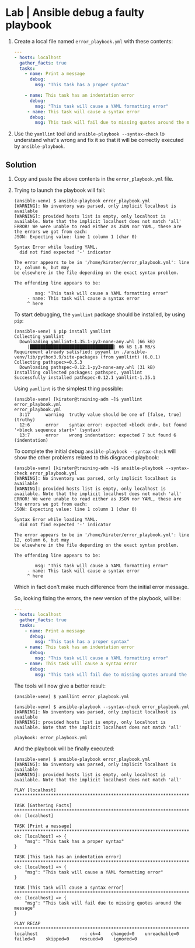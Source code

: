 # Lab | Ansible debug a faulty playbook

1. Create a local file named `error_playbook.yml` with these contents:

   ```yaml
   ---
   - hosts: localhost
     gather_facts: true
     tasks:
       - name: Print a message
         debug:
           msg: "This task has a proper syntax"

       - name: This task has an indentation error
         debug:
           msg: "This task will cause a YAML formatting error"
        - name: This task will cause a syntax error
         debug:
           msg: This task will fail due to missing quotes around the message
   ```

2. Use the `yamllint` tool and `ansible-playbook --syntax-check` to understand
   what's wrong and fix it so that it will be correctly executed by
   `ansible-playbook`.

## Solution

1. Copy and paste the above contents in the `error_playbook.yml` file.

2. Trying to launch the playbook will fail:

   ```console
   (ansible-venv) $ ansible-playbook error_playbook.yml
   [WARNING]: No inventory was parsed, only implicit localhost is available
   [WARNING]: provided hosts list is empty, only localhost is available. Note that the implicit localhost does not match 'all'
   ERROR! We were unable to read either as JSON nor YAML, these are the errors we got from each:
   JSON: Expecting value: line 1 column 1 (char 0)

   Syntax Error while loading YAML.
     did not find expected '-' indicator

   The error appears to be in '/home/kirater/error_playbook.yml': line 12, column 6, but may
   be elsewhere in the file depending on the exact syntax problem.

   The offending line appears to be:

           msg: "This task will cause a YAML formatting error"
        - name: This task will cause a syntax error
        ^ here
   ```

   To start debugging, the `yamllint` package should be installed, by using
   `pip`:

   ```console
   (ansible-venv) $ pip install yamllint
   Collecting yamllint
     Downloading yamllint-1.35.1-py3-none-any.whl (66 kB)
        |████████████████████████████████| 66 kB 1.8 MB/s
   Requirement already satisfied: pyyaml in ./ansible-venv/lib/python3.9/site-packages (from yamllint) (6.0.1)
   Collecting pathspec>=0.5.3
     Downloading pathspec-0.12.1-py3-none-any.whl (31 kB)
   Installing collected packages: pathspec, yamllint
   Successfully installed pathspec-0.12.1 yamllint-1.35.1
   ```

   Using `yamllint` is the simplest thing possible:

   ```console
   (ansible-venv) [kirater@training-adm ~]$ yamllint error_playbook.yml
   error_playbook.yml
     3:17      warning  truthy value should be one of [false, true]  (truthy)
     12:6      error    syntax error: expected <block end>, but found '<block sequence start>' (syntax)
     13:7      error    wrong indentation: expected 7 but found 6  (indentation)
   ```

   To complete the initial debug `ansible-playbook --syntax-check` will show the
   other problems related to this disgraced playbook:

   ```console
   (ansible-venv) [kirater@training-adm ~]$ ansible-playbook --syntax-check error_playbook.yml
   [WARNING]: No inventory was parsed, only implicit localhost is available
   [WARNING]: provided hosts list is empty, only localhost is available. Note that the implicit localhost does not match 'all'
   ERROR! We were unable to read either as JSON nor YAML, these are the errors we got from each:
   JSON: Expecting value: line 1 column 1 (char 0)

   Syntax Error while loading YAML.
     did not find expected '-' indicator

   The error appears to be in '/home/kirater/error_playbook.yml': line 12, column 6, but may
   be elsewhere in the file depending on the exact syntax problem.

   The offending line appears to be:

           msg: "This task will cause a YAML formatting error"
        - name: This task will cause a syntax error
        ^ here
   ```

   Which in fact don't make much difference from the initial error message.

   So, looking fixing the errors, the new version of the playbook, will be:

   ```yaml
   ---
   - hosts: localhost
     gather_facts: true
     tasks:
       - name: Print a message
         debug:
           msg: "This task has a proper syntax"
       - name: This task has an indentation error
         debug:
           msg: "This task will cause a YAML formatting error"
       - name: This task will cause a syntax error
         debug:
           msg: "This task will fail due to missing quotes around the message"
   ```

   The tools will now give a better result:

   ```console
   (ansible-venv) $ yamllint error_playbook.yml

   (ansible-venv) $ ansible-playbook --syntax-check error_playbook.yml
   [WARNING]: No inventory was parsed, only implicit localhost is available
   [WARNING]: provided hosts list is empty, only localhost is available. Note that the implicit localhost does not match 'all'

   playbook: error_playbook.yml
   ```

   And the playbook will be finally executed:

   ```console
   (ansible-venv) $ ansible-playbook error_playbook.yml
   [WARNING]: No inventory was parsed, only implicit localhost is available
   [WARNING]: provided hosts list is empty, only localhost is available. Note that the implicit localhost does not match 'all'

   PLAY [localhost] ****************************************************************************************************

   TASK [Gathering Facts] **********************************************************************************************
   ok: [localhost]

   TASK [Print a message] **********************************************************************************************
   ok: [localhost] => {
       "msg": "This task has a proper syntax"
   }

   TASK [This task has an indentation error] ***************************************************************************
   ok: [localhost] => {
       "msg": "This task will cause a YAML formatting error"
   }

   TASK [This task will cause a syntax error] **************************************************************************
   ok: [localhost] => {
       "msg": "This task will fail due to missing quotes around the message"
   }

   PLAY RECAP **********************************************************************************************************
   localhost                  : ok=4    changed=0    unreachable=0    failed=0    skipped=0    rescued=0    ignored=0
   ```
